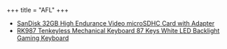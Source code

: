 +++
title = "AFL"
+++

* [SanDisk 32GB High Endurance Video microSDHC Card with Adapter](https://amzn.to/3r7uzFr)
* [RK987 Tenkeyless Mechanical Keyboard 87 Keys White LED Backlight Gaming Keyboard](https://amzn.to/3qEy0m3)
